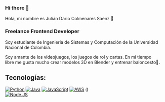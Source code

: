 ### Hi there 👋
Hola, mi nombre es Julián Dario Colmenares Saenz 👋
### Freelance Frontend Developer



Soy estudiante de Ingenieria de Sistemas y Computación de la Universidad Nacional de Colombia.

Soy amante de los videojuegos, los juegos de rol y cartas. En mi tiempo libre me gusta mucho crear modelos 3D en Blender y entrenar baloncesto🏀.


## Tecnologías:
[![Python](https://img.shields.io/badge/Python-yellow?style=for-the-badge&logo=python&logoColor=white&labelColor=101010)]()
[![Java](https://img.shields.io/badge/Java-007396?style=for-the-badge&logo=java&logoColor=white&labelColor=101010)]()
[![JavaScript](https://img.shields.io/badge/JavaScript-F7DF1E?style=for-the-badge&logo=javascript&logoColor=white&labelColor=101010)]()
[![AWS](https://img.shields.io/badge/AWS-232F3E?style=for-the-badge&logo=amazon-aws&logoColor=white&labelColor=101010)]()
()
</br>
[![Node.JS](https://img.shields.io/badge/Node.JS-339933?style=for-the-badge&logo=node.js&logoColor=white&labelColor=101010)]()
</br>
